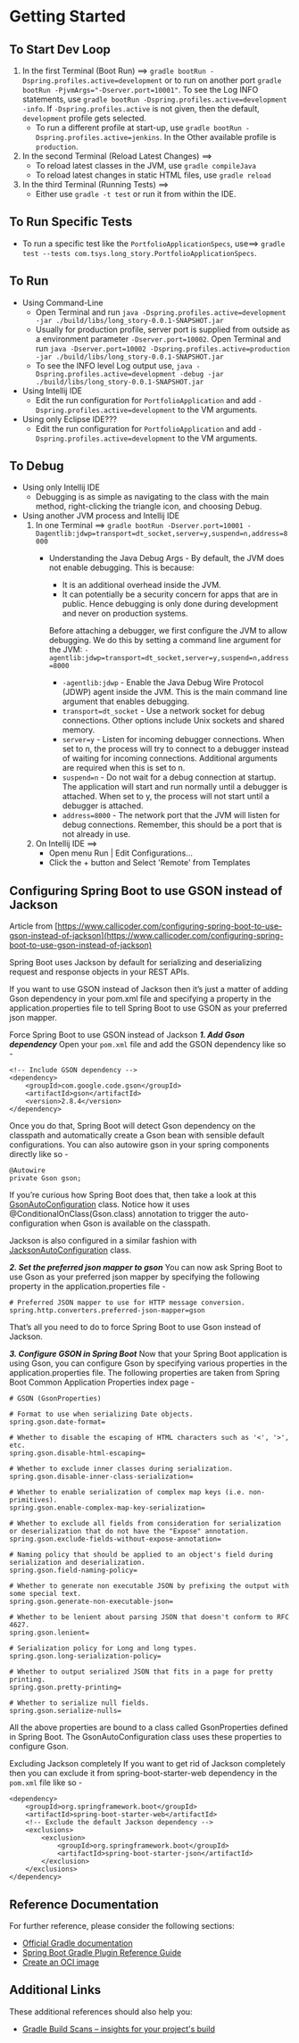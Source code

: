 # Getting Started

## To Start Dev Loop 
1. In the first Terminal (Boot Run) ==> ```gradle bootRun -Dspring.profiles.active=development``` or to run on another 
   port ```gradle bootRun -PjvmArgs="-Dserver.port=10001"```.  To see the Log INFO statements, 
   use ```gradle bootRun -Dspring.profiles.active=development -info```.  If ```-Dspring.profiles.active``` is not given, 
   then the default, ```development``` profile gets selected.  
    * To run a different profile at start-up, use ```gradle bootRun -Dspring.profiles.active=jenkins```.  In the 
    Other available profile is ```production```.
2. In the second Terminal (Reload Latest Changes) ==> 
    * To reload latest classes in the JVM, use ```gradle compileJava```  
    * To reload latest changes in static HTML files, use ```gradle reload```  
3. In the third Terminal (Running Tests) ==>  
   * Either use ```gradle -t test``` or run it from within the IDE.   
    
## To Run Specific Tests
* To run a specific test like the ```PortfolioApplicationSpecs```, use==> ```gradle test --tests com.tsys.long_story.PortfolioApplicationSpecs```.
    
## To Run
* Using Command-Line 
    * Open Terminal and run ```java -Dspring.profiles.active=development -jar ./build/libs/long_story-0.0.1-SNAPSHOT.jar```
    * Usually for production profile, server port is supplied from outside as a environment parameter ```-Dserver.port=10002```.  Open Terminal and run ```java -Dserver.port=10002 -Dspring.profiles.active=production -jar ./build/libs/long_story-0.0.1-SNAPSHOT.jar```
    * To see the INFO level Log output use, ```java -Dspring.profiles.active=development -debug -jar ./build/libs/long_story-0.0.1-SNAPSHOT.jar```
* Using Intellij IDE
    * Edit the run configuration for ```PortfolioApplication``` and add ```-Dspring.profiles.active=development``` to the VM arguments.
* Using only Eclipse IDE???
    * Edit the run configuration for ```PortfolioApplication``` and add ```-Dspring.profiles.active=development``` to the VM arguments.

## To Debug
* Using only Intellij IDE
    * Debugging is as simple as navigating to the class with the main method, right-clicking the triangle icon, and choosing Debug.
* Using another JVM process and Intellij IDE
    1. In one Terminal ==> ```gradle bootRun -Dserver.port=10001 -Dagentlib:jdwp=transport=dt_socket,server=y,suspend=n,address=8000```
        * Understanding the Java Debug Args - By default, the JVM does not enable debugging. This is because:
          * It is an additional overhead inside the JVM. 
          * It can potentially be a security concern for apps that are in public.
          Hence debugging is only done during development and never on production systems.
          
          Before attaching a debugger, we first configure the JVM to allow debugging. 
          We do this by setting a command line argument for the JVM:
          ```-agentlib:jdwp=transport=dt_socket,server=y,suspend=n,address=8000```
          
          * ```-agentlib:jdwp``` - Enable the Java Debug Wire Protocol (JDWP) agent inside the JVM. This is the main command line argument that enables debugging.
          * ```transport=dt_socket``` - Use a network socket for debug connections. Other options include Unix sockets and shared memory.
          * ```server=y``` - Listen for incoming debugger connections. When set to n, the process will try to connect to a debugger instead of waiting for incoming connections. Additional arguments are required when this is set to n.
          * ```suspend=n``` - Do not wait for a debug connection at startup. The application will start and run normally until a debugger is attached. When set to y, the process will not start until a debugger is attached.
          * ```address=8000``` - The network port that the JVM will listen for debug connections. Remember, this should be a port that is not already in use.
    2. On Intellij IDE ==> 
        * Open menu Run | Edit Configurations...
        * Click the + button and Select 'Remote' from Templates

## Configuring Spring Boot to use GSON instead of Jackson 
Article from [https://www.callicoder.com/configuring-spring-boot-to-use-gson-instead-of-jackson](https://www.callicoder.com/configuring-spring-boot-to-use-gson-instead-of-jackson)

Spring Boot uses Jackson by default for serializing and deserializing request and response objects in your REST APIs.

If you want to use GSON instead of Jackson then it’s just a matter of adding Gson dependency in your pom.xml file and specifying a property in the application.properties file to tell Spring Boot to use GSON as your preferred json mapper.

Force Spring Boot to use GSON instead of Jackson
**_1. Add Gson dependency_**
Open your ```pom.xml``` file and add the GSON dependency like so -
```
<!-- Include GSON dependency -->
<dependency>
	<groupId>com.google.code.gson</groupId>
	<artifactId>gson</artifactId>
	<version>2.8.4</version>
</dependency>
```
Once you do that, Spring Boot will detect Gson dependency on the classpath and 
automatically create a Gson bean with sensible default configurations. 
You can also autowire gson in your spring components directly like so -

```
@Autowire
private Gson gson;
```
If you’re curious how Spring Boot does that, then take a look at this [GsonAutoConfiguration](https://github.com/spring-projects/spring-boot/blob/main/spring-boot-project/spring-boot-autoconfigure/src/main/java/org/springframework/boot/autoconfigure/gson/GsonAutoConfiguration.java)  class. Notice how it uses @ConditionalOnClass(Gson.class) annotation to trigger the auto-configuration when Gson is available on the classpath.

Jackson is also configured in a similar fashion with [JacksonAutoConfiguration](https://github.com/spring-projects/spring-boot/blob/main/spring-boot-project/spring-boot-autoconfigure/src/main/java/org/springframework/boot/autoconfigure/jackson/JacksonAutoConfiguration.java) class.

**_2. Set the preferred json mapper to gson_**
You can now ask Spring Boot to use Gson as your preferred json mapper by specifying the following property in the application.properties file -

```
# Preferred JSON mapper to use for HTTP message conversion.
spring.http.converters.preferred-json-mapper=gson
```
That’s all you need to do to force Spring Boot to use Gson instead of Jackson.


**_3. Configure GSON in Spring Boot_**
Now that your Spring Boot application is using Gson, you can configure Gson by specifying various properties in the application.properties file. The following properties are taken from Spring Boot Common Application Properties index page -
```
# GSON (GsonProperties)

# Format to use when serializing Date objects.
spring.gson.date-format= 

# Whether to disable the escaping of HTML characters such as '<', '>', etc.
spring.gson.disable-html-escaping= 

# Whether to exclude inner classes during serialization.
spring.gson.disable-inner-class-serialization= 

# Whether to enable serialization of complex map keys (i.e. non-primitives).
spring.gson.enable-complex-map-key-serialization= 

# Whether to exclude all fields from consideration for serialization or deserialization that do not have the "Expose" annotation.
spring.gson.exclude-fields-without-expose-annotation= 

# Naming policy that should be applied to an object's field during serialization and deserialization.
spring.gson.field-naming-policy= 

# Whether to generate non executable JSON by prefixing the output with some special text.
spring.gson.generate-non-executable-json= 

# Whether to be lenient about parsing JSON that doesn't conform to RFC 4627.
spring.gson.lenient= 

# Serialization policy for Long and long types.
spring.gson.long-serialization-policy= 

# Whether to output serialized JSON that fits in a page for pretty printing.
spring.gson.pretty-printing= 

# Whether to serialize null fields.
spring.gson.serialize-nulls= 
```

All the above properties are bound to a class called GsonProperties defined in Spring Boot. The GsonAutoConfiguration class uses these properties to configure Gson.

Excluding Jackson completely
If you want to get rid of Jackson completely then you can exclude it from spring-boot-starter-web dependency in the ```pom.xml``` file like so -

```
<dependency>
	<groupId>org.springframework.boot</groupId>
	<artifactId>spring-boot-starter-web</artifactId>
	<!-- Exclude the default Jackson dependency -->
	<exclusions>
		<exclusion>
			<groupId>org.springframework.boot</groupId>
			<artifactId>spring-boot-starter-json</artifactId>
		</exclusion>
	</exclusions>
</dependency>
```

## Reference Documentation
For further reference, please consider the following sections:

* [Official Gradle documentation](https://docs.gradle.org)
* [Spring Boot Gradle Plugin Reference Guide](https://docs.spring.io/spring-boot/docs/2.7.2/gradle-plugin/reference/html/)
* [Create an OCI image](https://docs.spring.io/spring-boot/docs/2.7.2/gradle-plugin/reference/html/#build-image)

## Additional Links
These additional references should also help you:

* [Gradle Build Scans – insights for your project's build](https://scans.gradle.com#gradle)

